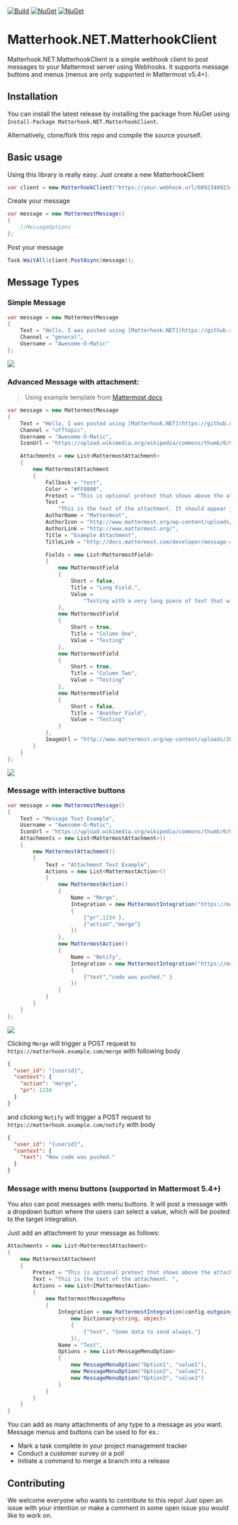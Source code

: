 [![Build](https://github.com/PromoFaux/Matterhook.NET.MatterhookClient/actions/workflows/build.yml/badge.svg)](https://github.com/PromoFaux/Matterhook.NET.MatterhookClient/actions/workflows/build.yml) [![NuGet](https://img.shields.io/nuget/v/Matterhook.NET.MatterhookClient.svg)](https://www.nuget.org/packages/Matterhook.NET.MatterhookClient/)
[![NuGet](https://img.shields.io/nuget/dt/Matterhook.NET.MatterhookClient.svg)](https://www.nuget.org/packages/Matterhook.NET.MatterhookClient/)

# Matterhook.NET.MatterhookClient

Matterhook.NET.MatterhookClient is a simple webhook client to post messages to your Mattermost server using Webhooks. It supports message buttons and menus (menus are only supported in Mattermost v5.4+).

## Installation

You can install the latest release by installing the package from NuGet using `Install-Package Matterhook.NET.MatterhookClient`.

Alternatively, clone/fork this repo and compile the source yourself.

## Basic usage

Using this library is really easy. Just create a new MatterhookClient
```csharp
var client = new MatterhookClient("https://your.webhook.url/0892340923432");
```

Create your message

```csharp
var message = new MattermostMessage()
{
    //MessageOptions
};
```

Post your message

```csharp
Task.WaitAll(client.PostAsync(message));
```

## Message Types

### Simple Message

```C#
var message = new MattermostMessage
{
    Text = "Hello, I was posted using [Matterhook.NET](https://github.com/promofaux/Matterhook.NET)",
    Channel = "general",
    Username = "Awesome-O-Matic"
};
```

![](http://i.imgur.com/jLZsP4E.png)

### Advanced Message with attachment:

> Using example template from [Mattermost docs](https://docs.mattermost.com/developer/message-attachments.html#example-message-attachment)

```C#
var message = new MattermostMessage
{
    Text = "Hello, I was posted using [Matterhook.NET](https://github.com/promofaux/Matterhook.NET)",
    Channel = "offtopic",
    Username = "Awesome-O-Matic",
    IconUrl = "https://upload.wikimedia.org/wikipedia/commons/thumb/0/05/Robot_icon.svg/2000px-Robot_icon.svg.png",

    Attachments = new List<MattermostAttachment>
    {
        new MattermostAttachment
        {
            Fallback = "test",
            Color = "#FF8000",
            Pretext = "This is optional pretext that shows above the attachment.",
            Text =
                "This is the text of the attachment. It should appear just above an image of the Mattermost logo. The left border of the attachment should be colored orange, and below the image it should include additional fields that are formatted in columns. At the top of the attachment, there should be an author name followed by a bolded title. Both the author name and the title should be hyperlinks.",
            AuthorName = "Mattermost",
            AuthorIcon = "http://www.mattermost.org/wp-content/uploads/2016/04/icon_WS.png",
            AuthorLink = "http://www.mattermost.org/",
            Title = "Example Attachment",
            TitleLink = "http://docs.mattermost.com/developer/message-attachments.html",

            Fields = new List<MattermostField>
            {
                new MattermostField
                {
                    Short = false,
                    Title = "Long Field.",
                    Value =
                        "Testing with a very long piece of text that will take up the whole width of the table. And then some more text to make it extra long."
                },
                new MattermostField
                {
                    Short = true,
                    Title = "Column One",
                    Value = "Testing"
                },
                new MattermostField
                {
                    Short = true,
                    Title = "Column Two",
                    Value = "Testing"
                },
                new MattermostField
                {
                    Short = false,
                    Title = "Another Field",
                    Value = "Testing"
                }
            },
            ImageUrl = "http://www.mattermost.org/wp-content/uploads/2016/03/logoHorizontal_WS.png"
        }
    }
};
```

![](https://i.imgur.com/n5ecwYb.png)

### Message with interactive buttons

```C#
var message = new MattermostMessage()
{
    Text = "Message Text Example",
    Username = "Awesome-O-Matic",
    IconUrl = "https://upload.wikimedia.org/wikipedia/commons/thumb/0/05/Robot_icon.svg/2000px-Robot_icon.svg.png",
    Attachments = new List<MattermostAttachment>()
    {
        new MattermostAttachment()
        {
            Text = "Attachment Text Example",
            Actions = new List<MattermostAction>()
            {
                new MattermostAction()
                {
                    Name = "Merge",
                    Integration = new MattermostIntegration("https://matterhook.example.com/merge",new Dictionary<string, object>()
                    {
                        {"pr",1234 },
                        {"action","merge"}
                    })
                },
                new MattermostAction()
                {
                    Name = "Notify",
                    Integration = new MattermostIntegration("https://matterhook.example.com/notify", new Dictionary<string, object>()
                    {
                        {"text","code was pushed." }
                    })
                }
            }
        }
    }
};
```

![](https://i.imgur.com/Eb8Ne2g.png)

Clicking `Merge` will trigger a POST request to `https://matterhook.example.com/merge` with following body

```json
{
  "user_id": "{userid}",
  "context": {
    "action": "merge",
    "pr": 1234
  }
}
```

and clicking `Notify` will trigger a POST request to `https://matterhook.example.com/notify` with body

```json
{
  "user_id": "{userid}",
  "context": {
    "text": "New code was pushed."
  }
}
```

### Message with menu buttons (supported in Mattermost 5.4+)

You also can post messages with menu buttons. It will post a message with a dropdown button where the users can select a value, which will be posted to the target integration.

Just add an attachment to your message as follows:

```csharp
Attachments = new List<MattermostAttachment>
{
    new MattermostAttachment
    {
        Pretext = "This is optional pretext that shows above the attachment.",
        Text = "This is the text of the attachment. ",
        Actions = new List<IMattermostAction>
        {
            new MattermostMessageMenu
            {
                Integration = new MattermostIntegration(config.outgoingWebHookUrl,
                    new Dictionary<string, object>
                    {
                        {"text", "Some data to send always."}
                    }),
                Name = "Test",
                Options = new List<MessageMenuOption>
                {
                    new MessageMenuOption("Option1", "value1"),
                    new MessageMenuOption("Option2", "value2"),
                    new MessageMenuOption("Option3", "value3")
                }
            }
        }
    }
}
```

You can add as many attachments of any type to a message as you want. Message menus and buttons can be used to for ex.:

* Mark a task complete in your project management tracker
* Conduct a customer survey or a poll
* Initiate a command to merge a branch into a release

## Contributing

We welcome everyone who wants to contribute to this repo!
Just open an issue with your intention or make a comment in some open issue you would like to work on.
